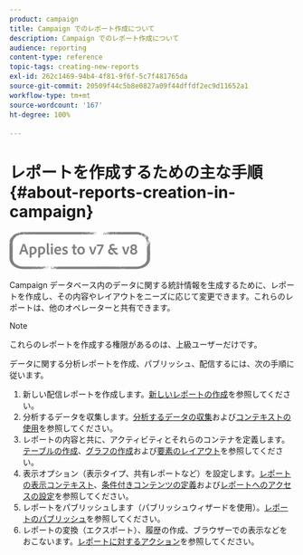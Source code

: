 ```yaml
---
product: campaign
title: Campaign でのレポート作成について
description: Campaign でのレポート作成について
audience: reporting
content-type: reference
topic-tags: creating-new-reports
exl-id: 262c1469-94b4-4f81-9f6f-5c7f481765da
source-git-commit: 20509f44c5b8e0827a09f44dffdf2ec9d11652a1
workflow-type: tm+mt
source-wordcount: '167'
ht-degree: 100%

---
```


# レポートを作成するための主な手順{#about-reports-creation-in-campaign}

![](../../assets/common.svg)

Campaign データベース内のデータに関する統計情報を生成するために、レポートを作成し、その内容やレイアウトをニーズに応じて変更できます。これらのレポートは、他のオペレーターと共有できます。

>[!NOTE]
>
>これらのレポートを作成する権限があるのは、上級ユーザーだけです。

データに関する分析レポートを作成、パブリッシュ、配信するには、次の手順に従います。

1. 新しい配信レポートを作成します。[新しいレポートの作成](../../reporting/using/creating-a-new-report.md)を参照してください。
1. 分析するデータを収集します。[分析するデータの収集](../../reporting/using/collecting-data-to-analyze.md)および[コンテキストの使用](../../reporting/using/using-the-context.md)を参照してください。
1. レポートの内容と共に、アクティビティとそれらのコンテナを定義します。[テーブルの作成](../../reporting/using/creating-a-table.md)、[グラフの作成](../../reporting/using/creating-a-chart.md)および[要素のレイアウト](../../reporting/using/element-layout.md)を参照してください。
1. 表示オプション（表示タイプ、共有レポートなど）を設定します。[レポートの表示コンテキスト](../../reporting/using/configuring-access-to-the-report.md#report-display-context)、[条件付きコンテンツの定義](../../reporting/using/defining-a-conditional-content.md)および[レポートへのアクセスの設定](../../reporting/using/configuring-access-to-the-report.md)を参照してください。
1. レポートをパブリッシュします（パブリッシュウィザードを使用）。[レポートのパブリッシュ](../../reporting/using/configuring-access-to-the-report.md#publishing-the-report)を参照してください。
1. レポートの変換（エクスポート）、履歴の作成、ブラウザーでの表示などをおこないます。[レポートに対するアクション](../../reporting/using/actions-on-reports.md)を参照してください。
